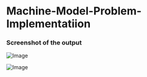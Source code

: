 # Machine-Model-Problem-Implementatiion

### Screenshot of the output

![Image](https://github.com/user-attachments/assets/3f983722-7dc8-4e4f-bd92-ba58a05e6cdb)


![Image](https://github.com/user-attachments/assets/2a3c4cf3-a6f2-42b4-b72c-21f9f0473a3f)
